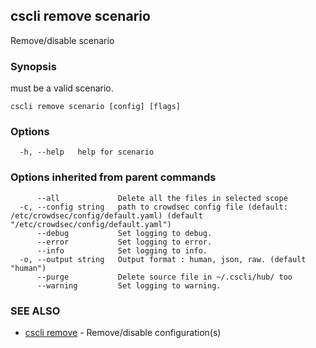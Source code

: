 ## cscli remove scenario

Remove/disable scenario

### Synopsis

<config> must be a valid scenario.

```
cscli remove scenario [config] [flags]
```

### Options

```
  -h, --help   help for scenario
```

### Options inherited from parent commands

```
      --all             Delete all the files in selected scope
  -c, --config string   path to crowdsec config file (default: /etc/crowdsec/config/default.yaml) (default "/etc/crowdsec/config/default.yaml")
      --debug           Set logging to debug.
      --error           Set logging to error.
      --info            Set logging to info.
  -o, --output string   Output format : human, json, raw. (default "human")
      --purge           Delete source file in ~/.cscli/hub/ too
      --warning         Set logging to warning.
```

### SEE ALSO

* [cscli remove](cscli_remove.md)	 - Remove/disable configuration(s)


